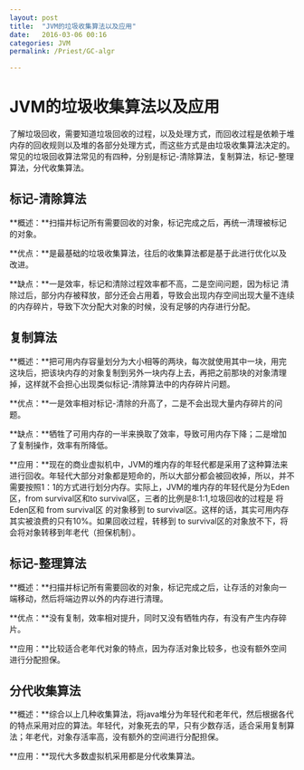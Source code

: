 ```yaml
---
layout: post
title:  "JVM的垃圾收集算法以及应用"
date:   2016-03-06 00:16
categories: JVM
permalink: /Priest/GC-algr

---
```


<h1>JVM的垃圾收集算法以及应用</h1>

了解垃圾回收，需要知道垃圾回收的过程，以及处理方式，而回收过程是依赖于堆内存的回收规则以及堆的各部分处理方式，而这些方式是由垃圾收集算法决定的。常见的垃圾回收算法常见的有四种，分别是标记-清除算法，复制算法，标记-整理算法，分代收集算法。

<h2>标记-清除算法</h2>

**概述：**扫描并标记所有需要回收的对象，标记完成之后，再统一清理被标记的对象。 

**优点：**是最基础的垃圾收集算法，往后的收集算法都是基于此进行优化以及改进。

**缺点：**一是效率，标记和清除过程效率都不高，二是空间问题，因为标记 清除过后，部分内存被释放，部分还会占用着，导致会出现内存空间出现大量不连续的内存碎片，导致下次分配大对象的时候，没有足够的内存进行分配。

<h2>复制算法</h2>

**概述：**把可用内存容量划分为大小相等的两块，每次就使用其中一块，用完这块后，把该块内存的对象复制到另外一块内存上去，再把之前那块的对象清理掉，这样就不会担心出现类似标记-清除算法中的内存碎片问题。

**优点：**一是效率相对标记-清除的升高了，二是不会出现大量内存碎片的问题。

**缺点：**牺牲了可用内存的一半来换取了效率，导致可用内存下降；二是增加了复制操作，效率有所降低。

**应用：**现在的商业虚拟机中，JVM的堆内存的年轻代都是采用了这种算法来进行回收。年轻代大部分对象都是短命的，所以大部分都会被回收掉，所以，并不需要按照1：1的方式进行划分内存。实际上，JVM的堆内存的年轻代是分为Eden区，from survival区和to survival区，三者的比例是8:1:1,垃圾回收的过程是 将Eden区和 from survival区 的对象移到 to survival区。这样的话，其实可用内存其实被浪费的只有10%。如果回收过程，转移到 to survival区的对象放不下，将会将对象转移到年老代（担保机制）。
   
<h2>标记-整理算法</h2>

**概述：**扫描并标记所有需要回收的对象，标记完成之后，让存活的对象向一端移动，然后将端边界以外的内存进行清理。

**优点：**没有复制，效率相对提升，同时又没有牺牲内存，有没有产生内存碎片。

**应用：**比较适合老年代对象的特点，因为存活对象比较多，也没有额外空间进行分配担保。
   
<h2>分代收集算法</h2>

**概述：**综合以上几种收集算法，将java堆分为年轻代和老年代，然后根据各代的特点采用对应的算法。年轻代，对象死去的早，只有少数存活，适合采用复制算法；年老代，对象存活率高，没有额外的空间进行分配担保。

**应用：**现代大多数虚拟机采用都是分代收集算法。
	
				